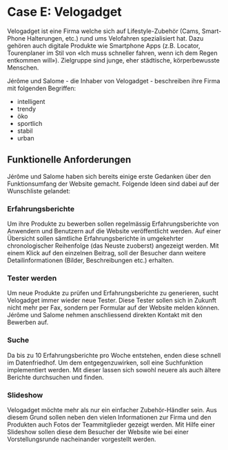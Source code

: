 # Case E: Velogadget
Velogadget ist eine Firma welche sich auf Lifestyle-Zubehör (Cams, Smart-Phone Halterungen, etc.) rund ums Velofahren spezialisiert hat. Dazu gehören auch digitale Produkte wie Smartphone Apps (z.B. Locator, Tourenplaner im Stil von «Ich muss schneller fahren, wenn ich dem Regen entkommen will»). Zielgruppe sind junge, eher städtische, körperbewusste Menschen.

Jérôme und Salome - die Inhaber von Velogadget - beschreiben ihre Firma mit folgenden Begriffen:

* intelligent
* trendy
* öko
* sportlich
* stabil
* urban


## Funktionelle Anforderungen
Jérôme und Salome haben sich bereits einige erste Gedanken über den Funktionsumfang der Website gemacht. Folgende Ideen sind dabei auf der Wunschliste gelandet:

### Erfahrungsberichte
Um ihre Produkte zu bewerben sollen regelmässig Erfahrungsberichte von Anwendern und Benutzern auf die Website veröffentlicht werden. Auf einer Übersicht sollen sämtliche Erfahrungsberichte in umgekehrter chronologischer Reihenfolge (das Neuste zuoberst) angezeigt werden. Mit einem Klick auf den einzelnen Beitrag, soll der Besucher dann weitere Detailinformationen (Bilder, Beschreibungen etc.) erhalten.

### Tester werden
Um neue Produkte zu prüfen und Erfahrungsberichte zu generieren, sucht Velogadget immer wieder neue Tester. Diese Tester sollen sich in Zukunft nicht mehr per Fax, sondern per Formular auf der Website melden können. Jérôme und Salome nehmen anschliessend direkten Kontakt mit den Bewerben auf.

### Suche
Da bis zu 10 Erfahrungsberichte pro Woche entstehen, enden diese schnell im Datenfriedhof. Um dem entgegenzuwirken, soll eine Suchfunktion implementiert werden. Mit dieser lassen sich sowohl neuere als auch ältere Berichte durchsuchen und finden.

### Slideshow 
Velogadget möchte mehr als nur ein einfacher Zubehör-Händler sein. Aus diesem Grund sollen neben den vielen Informationen zur Firma und den Produkten auch Fotos der Teammitglieder gezeigt werden. Mit Hilfe einer Slideshow sollen diese dem Besucher der Website wie bei einer Vorstellungsrunde nacheinander vorgestellt werden.